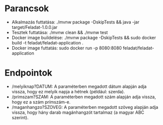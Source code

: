# Parancsok
- Alkalmazás futtatása: ./mvnw package -DskipTests && java -jar target/Feladat-1.0.0.jar
- Tesztek futtatása: ./mvnw clean && ./mvnw test
- Docker image buildelése: ./mvnw package -DskipTests && sudo docker build -t feladat/feladat-application .
- Docker image futtatás: sudo docker run -p 8080:8080 feladat/feladat-application

# Endpointok
- /melyiknap?DATUM: A paraméterben megadott dátum alapján adja vissza, hogy ez melyik napja a hétnek (például: szerda).
- /primszam?SZAM: A paraméterben megadott szám alapján adja vissza, hogy ez a szám prímszám-e.
- /maganhangzo?SZOVEG: A paraméterben megadott szöveg alapján adja vissza, hogy hány darab magánhangzót tartalmaz (a magyar ABC szerint).
